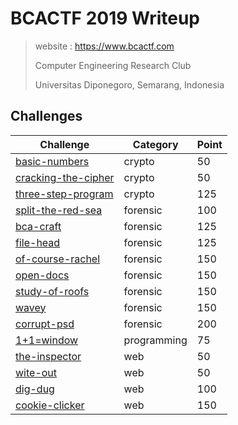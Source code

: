 # BCACTF 2019 Writeup

> website : https://www.bcactf.com
>
> Computer Engineering Research Club
>
> Universitas Diponegoro, Semarang, Indonesia

## Challenges

| Challenge | Category | Point |
| --- | --- | --- |
| [basic-numbers](./crypto/basic-numbers) | crypto | 50 |
| [cracking-the-cipher](./crypto/cracking-the-cipher) | crypto | 50 |
| [three-step-program](./crypto/three-step-program) | crypto | 125 |
| [split-the-red-sea](./forensic/split-the-red-sea) | forensic | 100 |
| [bca-craft](./forensic/bca-craft) | forensic | 125 |
| [file-head](./forensic/file-head) | forensic | 125 |
| [of-course-rachel](./forensic/of-course-rachel) | forensic | 150 |
| [open-docs](./forensic/open-docs) | forensic | 150 |
| [study-of-roofs](./forensic/study-of-roofs) | forensic | 150 |
| [wavey](./forensic/wavey) | forensic | 150 |
| [corrupt-psd](./forensic/corrupt-psd) | forensic | 200 |
| [1+1=window](./programming/1+1) | programming | 75 |
| [the-inspector](./web/the-inspector) | web | 50 |
| [wite-out](./web/wite-out) | web | 50 |
| [dig-dug](./web/dig-dug) | web | 100 |
| [cookie-clicker](./web/cookie-clicker) | web | 150 |
